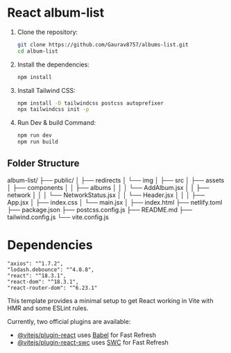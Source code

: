 # React album-list
 
1. Clone the repository:
    ```bash
    git clone https://github.com/Gaurav8757/albums-list.git
    cd album-list
    ```

2. Install the dependencies:
    ```bash
    npm install
    ```

3. Install Tailwind CSS:
    ```bash
    npm install -D tailwindcss postcss autoprefixer
    npx tailwindcss init -p
    ```
3. Run Dev & build Command:
    ```bash
    npm run dev
    npm run build
    ```



## Folder Structure
album-list/
├── public/
│       ├── redirects
│       └── img
│
├── src
│    ├── assets
│    ├── components
│    │        ├── albums
│    │        │      └── AddAlbum.jsx
│    │        ├── network
│    │        │      └── NetworkStatus.jsx
│    │        └── Header.jsx
│    │
│    ├── App.jsx
│    ├── index.css
│    └── main.jsx
│
├── index.html
├── netlify.toml
├── package.json
├── postcss.config.js
├── README.md
├── tailwind.config.js
└── vite.config.js

# Dependencies
    "axios": "^1.7.2",
    "lodash.debounce": "^4.0.8",
    "react": "^18.3.1",
    "react-dom": "^18.3.1",
    "react-router-dom": "^6.23.1"


This template provides a minimal setup to get React working in Vite with HMR and some ESLint rules.

Currently, two official plugins are available:

- [@vitejs/plugin-react](https://github.com/vitejs/vite-plugin-react/blob/main/packages/plugin-react/README.md) uses [Babel](https://babeljs.io/) for Fast Refresh
- [@vitejs/plugin-react-swc](https://github.com/vitejs/vite-plugin-react-swc) uses [SWC](https://swc.rs/) for Fast Refresh
